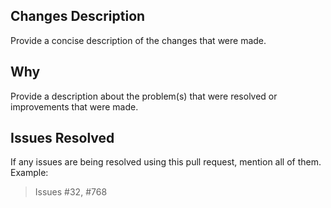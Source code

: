 ## Changes Description

Provide a concise description of the changes that were made.

## Why

Provide a description about the problem(s) that were resolved or improvements that were made.

## Issues Resolved

If any issues are being resolved using this pull request, mention all of them.
Example:
> Issues #32, #768
